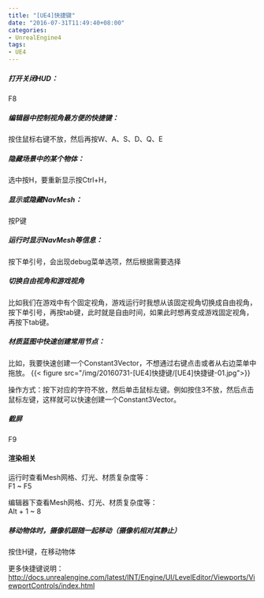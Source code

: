```yaml
---
title: "[UE4]快捷键"
date: "2016-07-31T11:49:40+08:00"
categories:
- UnrealEngine4
tags:
- UE4
---
```



##### 打开关闭HUD：
F8 

##### 编辑器中控制视角最方便的快捷键：
按住鼠标右键不放，然后再按W、A、S、D、Q、E

##### 隐藏场景中的某个物体：
选中按H，要重新显示按Ctrl+H，

##### 显示或隐藏NavMesh：
按P键

##### 运行时显示NavMesh等信息：
按下单引号，会出现debug菜单选项，然后根据需要选择

##### 切换自由视角和游戏视角
比如我们在游戏中有个固定视角，游戏运行时我想从该固定视角切换成自由视角，按下单引号，再按tab键，此时就是自由时间，如果此时想再变成游戏固定视角，再按下tab键。

##### 材质蓝图中快速创建常用节点：
比如，我要快速创建一个Constant3Vector，不想通过右键点击或者从右边菜单中拖放。
{{< figure src="/img/20160731-[UE4]快捷键/[UE4]快捷键-01.jpg">}}

操作方式：按下对应的字符不放，然后单击鼠标左键。例如按住3不放，然后点击鼠标左键，这样就可以快速创建一个Constant3Vector。

##### 截屏
F9

#### 渲染相关
运行时查看Mesh网格、灯光、材质复杂度等：  
F1 ~ F5

编辑器下查看Mesh网格、灯光、材质复杂度等：  
Alt + 1 ~ 8

##### 移动物体时，摄像机跟随一起移动（摄像机相对其静止）
按住H键，在移动物体

更多快捷键说明：
http://docs.unrealengine.com/latest/INT/Engine/UI/LevelEditor/Viewports/ViewportControls/index.html